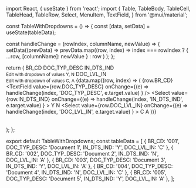 import React, { useState } from 'react';
import {
  Table,
  TableBody,
  TableCell,
  TableHead,
  TableRow,
  Select,
  MenuItem,
  TextField,
} from '@mui/material';

const TableWithDropdowns = () => {
  const [data, setData] = useState(tableData);

  const handleChange = (rowIndex, columnName, newValue) => {
    setData((prevData) =>
      prevData.map((row, index) =>
        index === rowIndex ? { ...row, [columnName]: newValue } : row
      )
    );
  };

  return (
    <Table>
      <TableHead>
        <TableRow>
          <TableCell>BR_CD</TableCell>
          <TableCell>DOC_TYP_DESC</TableCell>
          <TableCell>
            IN_DTS_IND
            <br />
            <small>Edit with dropdown of values Y, N</small>
          </TableCell>
          <TableCell>
            DOC_LVL_IN
            <br />
            <small>Edit with dropdown of values C, A</small>
          </TableCell>
        </TableRow>
      </TableHead>
      <TableBody>
        {data.map((row, index) => (
          <TableRow key={index}>
            <TableCell>{row.BR_CD}</TableCell>
            <TableCell>
              <TextField
                value={row.DOC_TYP_DESC}
                onChange={(e) =>
                  handleChange(index, 'DOC_TYP_DESC', e.target.value)
                }
              />
            </TableCell>
            <TableCell>
              <Select
                value={row.IN_DTS_IND}
                onChange={(e) =>
                  handleChange(index, 'IN_DTS_IND', e.target.value)
                }
              >
                <MenuItem value="Y">Y</MenuItem>
                <MenuItem value="N">N</MenuItem>
              </Select>
            </TableCell>
            <TableCell>
              <Select
                value={row.DOC_LVL_IN}
                onChange={(e) =>
                  handleChange(index, 'DOC_LVL_IN', e.target.value)
                }
              >
                <MenuItem value="C">C</MenuItem>
                <MenuItem value="A">A</MenuItem>
              </Select>
            </TableCell>
          </TableRow>
        ))}
      </TableBody>
    </Table>
  );
};

export default TableWithDropdowns;
 const tableData = [
  { BR_CD: '001', DOC_TYP_DESC: 'Document 1', IN_DTS_IND: 'Y', DOC_LVL_IN: 'C' },
  { BR_CD: '002', DOC_TYP_DESC: 'Document 2', IN_DTS_IND: 'N', DOC_LVL_IN: 'A' },
  { BR_CD: '003', DOC_TYP_DESC: 'Document 3', IN_DTS_IND: 'Y', DOC_LVL_IN: 'A' },
  { BR_CD: '004', DOC_TYP_DESC: 'Document 4', IN_DTS_IND: 'N', DOC_LVL_IN: 'C' },
  { BR_CD: '005', DOC_TYP_DESC: 'Document 5', IN_DTS_IND: 'Y', DOC_LVL_IN: 'A' },
];
